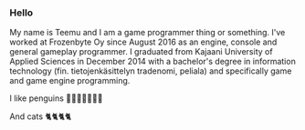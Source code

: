 ### Hello

My name is Teemu and I am a game programmer thing or something. I've worked at Frozenbyte Oy since August 2016 as an engine, console and general gameplay programmer. I graduated from Kajaani University of Applied Sciences in December 2014 with a bachelor's degree in information technology (fin. tietojenkäsittelyn tradenomi, peliala) and specifically game and game engine programming. 

I like penguins 🐧🐧🐧🐧🐧🐧🐧

And cats 🐈🐈🐈🐈
